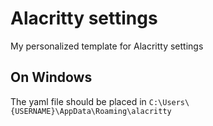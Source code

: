 # Alacritty settings

My personalized template for Alacritty settings

## On Windows

The yaml file should be placed in `C:\Users\{USERNAME}\AppData\Roaming\alacritty`

